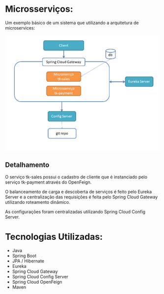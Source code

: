 # Microsserviços:

Um exemplo básico de um sistema que utilizando a arquitetura de microservices:


![Web 1](https://raw.githubusercontent.com/DiegoWanBorges/assets/main/twokeys-ms/doc/apresentacao-ms.png)

## Detalhamento

O serviço tk-sales possui o cadastro de cliente que é instanciado pelo serviço tk-payment através do OpenFeign.

O balanceamento de carga e descoberta de serviços é feito pelo Eureka Server e a centralização das requisições é feita pelo Spring Cloud Gateway utilizando roteamento dinâmico.

As configurações foram centralizadas utilizando Spring Cloud Config Server.

# Tecnologias Utilizadas:
- Java
- Spring Boot
- JPA / Hibernate
- Eureka
- Spring Cloud Gateway
- Spring Cloud Config Server
- Spring Cloud OpenFeign
- Maven

